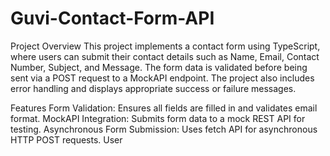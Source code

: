 # Guvi-Contact-Form-API

Project Overview
This project implements a contact form using TypeScript, where users can submit their contact details such as Name, Email, Contact Number, Subject, and Message. The form data is validated before being sent via a POST request to a MockAPI endpoint. The project also includes error handling and displays appropriate success or failure messages.

Features
Form Validation: Ensures all fields are filled in and validates email format.
MockAPI Integration: Submits form data to a mock REST API for testing.
Asynchronous Form Submission: Uses fetch API for asynchronous HTTP POST requests.
User
